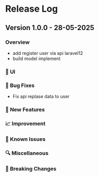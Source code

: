 # Release Log

## Version 1.0.0 - 28-05-2025

### Overview

- add register user via api laravel12
- build model implement

### 🐛 **UI**

### 🐛 **Bug Fixes**

- Fix api replase data to user

### 🚀 **New Features**

### 📈 **Improvement**

### 🧪 **Known Issues**

### 🔍 **Miscellaneous**

### 🔧 **Breaking Changes**
